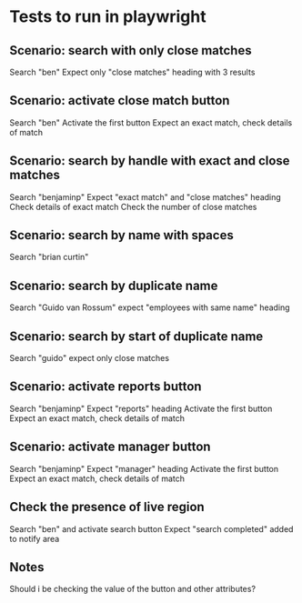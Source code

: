 # Tests to run in playwright

## Scenario: search with only close matches

Search "ben"
Expect only "close matches" heading with 3 results

## Scenario: activate close match button

Search "ben"
Activate the first button
Expect an exact match, check details of match

## Scenario: search by handle with exact and close matches

Search "benjaminp"
Expect "exact match" and "close matches" heading
Check details of exact match
Check the number of close matches

## Scenario: search by name with spaces

Search "brian curtin"

## Scenario: search by duplicate name

Search "Guido van Rossum"
expect "employees with same name" heading

## Scenario: search by start of duplicate name

Search "guido"
expect only close matches

## Scenario: activate reports button

Search "benjaminp"
Expect "reports" heading
Activate the first button
Expect an exact match, check details of match

## Scenario: activate manager button

Search "benjaminp"
Expect "manager" heading
Activate the first button
Expect an exact match, check details of match

## Check the presence of live region

Search "ben" and activate search button
Expect "search completed" added to notify area

## Notes

Should i be checking the value of the button and other attributes?
